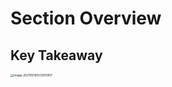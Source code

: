 # Section Overview

## Key Takeaway

<img src="https://tva1.sinaimg.cn/large/008i3skNgy1gqmuwmygcpj30eu0n6dhe.jpg" alt="image-20210518053300907" style="zoom:33%;" />

